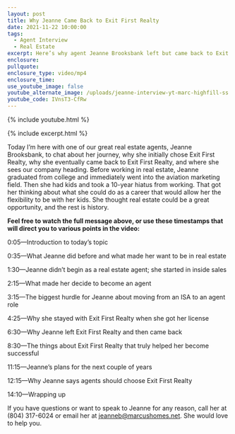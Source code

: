 ```yaml
---
layout: post
title: Why Jeanne Came Back to Exit First Realty
date: 2021-11-22 10:00:00
tags:
  - Agent Interview
  - Real Estate
excerpt: Here’s why agent Jeanne Brooksbank left but came back to Exit First Realty.
enclosure:
pullquote:
enclosure_type: video/mp4
enclosure_time:
use_youtube_image: false
youtube_alternate_image: /uploads/jeanne-interview-yt-marc-highfill-ss.jpg
youtube_code: IVnsT3-CfRw
---
```

{% include youtube.html %}

{% include excerpt.html %}

Today I’m here with one of our great real estate agents, Jeanne Brooksbank, to chat about her journey, why she initially chose Exit First Realty, why she eventually came back to Exit First Realty, and where she sees our company heading. Before working in real estate, Jeanne graduated from college and immediately went into the aviation marketing field. Then she had kids and took a 10-year hiatus from working. That got her thinking about what she could do as a career that would allow her the flexibility to be with her kids. She thought real estate could be a great opportunity, and the rest is history.&nbsp;

**Feel free to watch the full message above, or use these timestamps that will direct you to various points in the video:**

0:05—Introduction to today’s topic

0:35—What Jeanne did before and what made her want to be in real estate

1:30—Jeanne didn’t begin as a real estate agent; she started in inside sales

2:15—What made her decide to become an agent

3:15—The biggest hurdle for Jeanne about moving from an ISA to an agent role

4:25—Why she stayed with Exit First Realty when she got her license

6:30—Why Jeanne left Exit First Realty and then came back

8:30—The things about Exit First Realty that truly helped her become successful

11:15—Jeanne’s plans for the next couple of years

12:15—Why Jeanne says agents should choose Exit First Realty

14:10—Wrapping up

If you have questions or want to speak to Jeanne for any reason, call her at (804) 317-6024 or email her at [jeanneb@marcushomes.net](mailto:jeanneb@marcushomes.net). She would love to help you.

